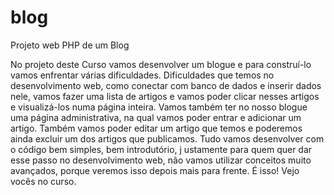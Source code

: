 # blog
Projeto web PHP de um Blog

No projeto deste Curso vamos desenvolver um blogue e para construí-lo vamos enfrentar várias dificuldades.
Dificuldades que temos no desenvolvimento web, como conectar com banco de dados e inserir dados nele, 
vamos fazer uma lista de artigos e vamos poder clicar nesses artigos e visualizá-los numa página inteira.
Vamos também ter no nosso blogue uma página administrativa, na qual vamos poder entrar e adicionar um artigo. 
Também vamos poder editar um artigo que temos e poderemos ainda excluir um dos artigos que publicamos.
Tudo vamos desenvolver com o código bem simples, bem introdutório, j
ustamente para quem quer dar esse passo no desenvolvimento web, 
não vamos utilizar conceitos muito avançados, 
porque veremos isso depois mais para frente. É isso! Vejo vocês no curso.
